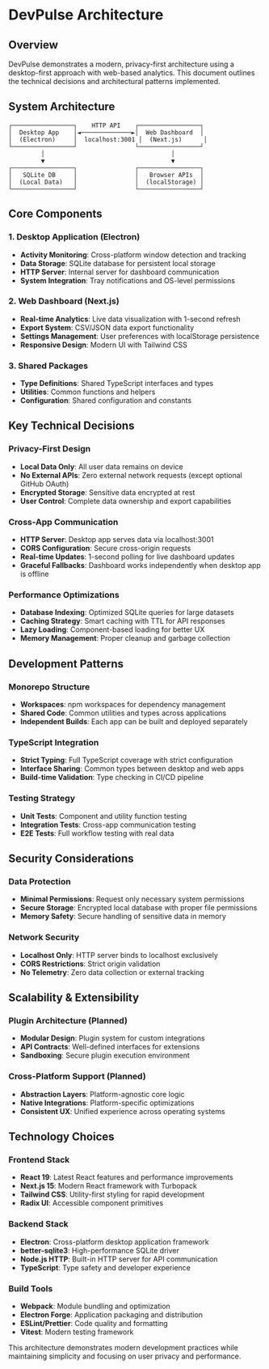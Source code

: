 # DevPulse Architecture

## Overview

DevPulse demonstrates a modern, privacy-first architecture using a desktop-first approach with web-based analytics. This document outlines the technical decisions and architectural patterns implemented.

## System Architecture

```
┌─────────────────┐    HTTP API    ┌─────────────────┐
│  Desktop App    │◄──────────────►│  Web Dashboard  │
│  (Electron)     │  localhost:3001 │  (Next.js)      │
└─────────────────┘                └─────────────────┘
         │                                   │
         ▼                                   ▼
┌─────────────────┐                ┌─────────────────┐
│   SQLite DB     │                │   Browser APIs  │
│  (Local Data)   │                │  (localStorage) │
└─────────────────┘                └─────────────────┘
```

## Core Components

### 1. Desktop Application (Electron)
- **Activity Monitoring**: Cross-platform window detection and tracking
- **Data Storage**: SQLite database for persistent local storage
- **HTTP Server**: Internal server for dashboard communication
- **System Integration**: Tray notifications and OS-level permissions

### 2. Web Dashboard (Next.js)
- **Real-time Analytics**: Live data visualization with 1-second refresh
- **Export System**: CSV/JSON data export functionality
- **Settings Management**: User preferences with localStorage persistence
- **Responsive Design**: Modern UI with Tailwind CSS

### 3. Shared Packages
- **Type Definitions**: Shared TypeScript interfaces and types
- **Utilities**: Common functions and helpers
- **Configuration**: Shared configuration and constants

## Key Technical Decisions

### Privacy-First Design
- **Local Data Only**: All user data remains on device
- **No External APIs**: Zero external network requests (except optional GitHub OAuth)
- **Encrypted Storage**: Sensitive data encrypted at rest
- **User Control**: Complete data ownership and export capabilities

### Cross-App Communication
- **HTTP Server**: Desktop app serves data via localhost:3001
- **CORS Configuration**: Secure cross-origin requests
- **Real-time Updates**: 1-second polling for live dashboard updates
- **Graceful Fallbacks**: Dashboard works independently when desktop app is offline

### Performance Optimizations
- **Database Indexing**: Optimized SQLite queries for large datasets
- **Caching Strategy**: Smart caching with TTL for API responses
- **Lazy Loading**: Component-based loading for better UX
- **Memory Management**: Proper cleanup and garbage collection

## Development Patterns

### Monorepo Structure
- **Workspaces**: npm workspaces for dependency management
- **Shared Code**: Common utilities and types across applications
- **Independent Builds**: Each app can be built and deployed separately

### TypeScript Integration
- **Strict Typing**: Full TypeScript coverage with strict configuration
- **Interface Sharing**: Common types between desktop and web apps
- **Build-time Validation**: Type checking in CI/CD pipeline

### Testing Strategy
- **Unit Tests**: Component and utility function testing
- **Integration Tests**: Cross-app communication testing
- **E2E Tests**: Full workflow testing with real data

## Security Considerations

### Data Protection
- **Minimal Permissions**: Request only necessary system permissions
- **Secure Storage**: Encrypted local database with proper file permissions
- **Memory Safety**: Secure handling of sensitive data in memory

### Network Security
- **Localhost Only**: HTTP server binds to localhost exclusively
- **CORS Restrictions**: Strict origin validation
- **No Telemetry**: Zero data collection or external tracking

## Scalability & Extensibility

### Plugin Architecture (Planned)
- **Modular Design**: Plugin system for custom integrations
- **API Contracts**: Well-defined interfaces for extensions
- **Sandboxing**: Secure plugin execution environment

### Cross-Platform Support (Planned)
- **Abstraction Layers**: Platform-agnostic core logic
- **Native Integrations**: Platform-specific optimizations
- **Consistent UX**: Unified experience across operating systems

## Technology Choices

### Frontend Stack
- **React 19**: Latest React features and performance improvements
- **Next.js 15**: Modern React framework with Turbopack
- **Tailwind CSS**: Utility-first styling for rapid development
- **Radix UI**: Accessible component primitives

### Backend Stack
- **Electron**: Cross-platform desktop application framework
- **better-sqlite3**: High-performance SQLite driver
- **Node.js HTTP**: Built-in HTTP server for API communication
- **TypeScript**: Type safety and developer experience

### Build Tools
- **Webpack**: Module bundling and optimization
- **Electron Forge**: Application packaging and distribution
- **ESLint/Prettier**: Code quality and formatting
- **Vitest**: Modern testing framework

This architecture demonstrates modern development practices while maintaining simplicity and focusing on user privacy and performance.